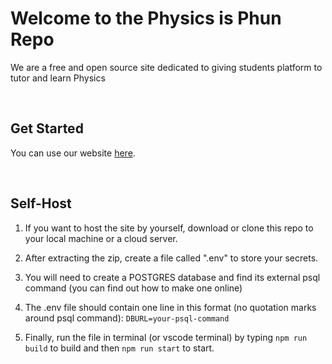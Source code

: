 <h1>Welcome to the Physics is Phun Repo</h1>
<p>We are a free and open source site dedicated to giving students platform to tutor and learn Physics</p>
<br>
<h2>Get Started</h2>
<p>You can use our website <a href="https://physics-is-phun.onrender.com" target="_blank" >here</a>.</p>
<br>
<h2>Self-Host</h2>
<ol>
<li>
  <p>If you want to host the site by yourself, download or clone this repo to your local machine or a cloud server.</p>
</li>
<li>
  <p>After extracting the zip, create a file called ".env" to store your secrets.</p>
</li>
<li>
  <p>You will need to create a POSTGRES database and find its external psql command (you can find out how to make one online)</p>
</li>
<li>
  The .env file should contain one line in this format (no quotation marks around psql command): 
  <code>DBURL=your-psql-command</code>
</li>
<li>
  <p>Finally, run the file in terminal (or vscode terminal) by typing <code>npm run build</code> to build and then <code>npm run start</code> to start.</p>
</li>
</ol>
